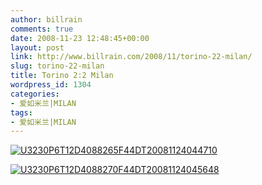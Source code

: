 ```yaml
---
author: billrain
comments: true
date: 2008-11-23 12:48:45+00:00
layout: post
link: http://www.billrain.com/2008/11/torino-22-milan/
slug: torino-22-milan
title: Torino 2:2 Milan
wordpress_id: 1304
categories:
- 爱如米兰|MILAN
tags:
- 爱如米兰|MILAN
---
```


[![U3230P6T12D4088265F44DT20081124044710](http://www.billrain.com/wp-content/uploads/2008/12/u3230p6t12d4088265f44dt20081124044710-thumb.jpg)](http://www.billrain.com/wp-content/uploads/2008/12/u3230p6t12d4088265f44dt200811240447101.jpg)

[![U3230P6T12D4088270F44DT20081124045648](http://www.billrain.com/wp-content/uploads/2008/12/u3230p6t12d4088270f44dt20081124045648-thumb.jpg)](http://www.billrain.com/wp-content/uploads/2008/12/u3230p6t12d4088270f44dt20081124045648.jpg)
